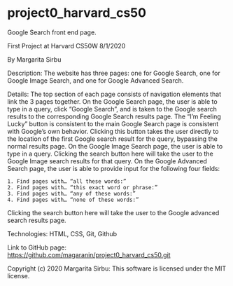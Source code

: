 # project0_harvard_cs50

Google Search front end page.

First Project at Harvard CS50W 8/1/2020

By Margarita Sirbu

Description: 
The website has three pages: one for Google Search, one for Google Image Search, and one for Google Advanced Search. 

Details:
The top section of each page consists of navigation elements that link the 3 pages together.
On the Google Search page, the user is able to type in a query, click “Google Search”, and is taken to the Google search results to the corresponding Google Search results page. 
The “I’m Feeling Lucky” button is consistent to the main Google Search page is consistent with Google’s own behavior. Clicking this button takes the user directly to the location of the first Google search result for the query, bypassing the normal results page.
On the Google Image Search page, the user is able to type in a query. Clicking the search button here will take the user to the Google Image search results for that query.
On the Google Advanced Search page, the user is able to provide input for the following four fields:

    1. Find pages with… “all these words:”
    2. Find pages with… “this exact word or phrase:”
    3. Find pages with… “any of these words:”
    4. Find pages with… “none of these words:”
Clicking the search button here will take the user to the Google advanced search results page.

Technologies: 
HTML, CSS, Git, Github

Link to GitHub page: 
https://github.com/magaranin/project0_harvard_cs50.git

Copyright (c) 2020 Margarita Sirbu: 
This software is licensed under the MIT license.
